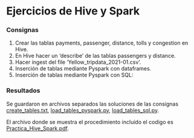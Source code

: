 # Ejercicios de Hive y Spark

### Consignas

1) Crear las tablas payments, passenger, distance, tolls y congestion en Hive.
2) En Hive hacer un ‘describe’ de las tablas passengers y distance.
3) Hacer ingest del file ‘Yellow_tripdata_2021-01.csv’.
4) Inserción de tablas mediante Pyspark con dataframes.
5) Inserción de tablas mediante Pyspark con SQL:

### Resultados 

Se guardaron en archivos separados las soluciones de las consignas [create_tables.txt](create_tables.txt), [load_tables_pyspark.py](load_tables_pyspark.py), [load_tables_sql.py](load_tables_sql.py).

El archivo donde se muestra el procedimiento incluído el codigo es [Practica_Hive_Spark.pdf](Practica_Hive_Spark.pdf). 

